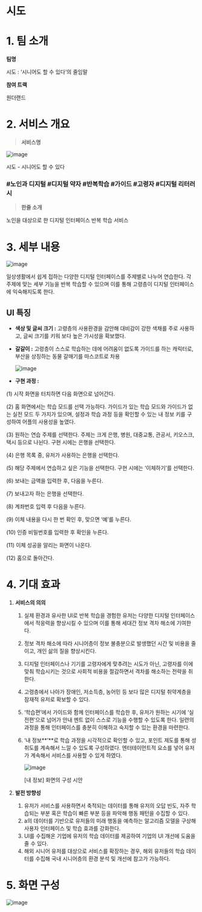 # 시도
>

# 1. 팀 소개



**팀명**

시도 : ‘시니어도 할 수 있다’의 줄임말

**참여 트랙**

원더랜드

# 2. 서비스 개요



> **서비스명**
> 

![image](https://github.com/Jiin98/Senior-can-do-it/assets/121376065/3d7c4326-adc4-4fc2-be79-2a219fcdce88)


시도 - 시니어도 할 수 있다

### #노인과 디지털 #디지털 약자 #반복학습 #가이드 #고령자 #디지털 리터러시



> **한줄 소개**
> 

노인을 대상으로 한 디지털 인터페이스 반복 학습 서비스



# 3. 세부 내용



![image](https://github.com/Jiin98/Senior-can-do-it/assets/121376065/60658ed7-dea9-4055-8e9a-d3b5857f9760)


일상생활에서 쉽게 접하는 다양한 디지털 인터페이스를 주제별로 나누어 연습한다. 각 주제에 맞는 세부 기능을 반복 학습할 수 있으며 이를 통해 고령층이 디지털 인터페이스에 익숙해지도록 한다.

## **UI 특징**

- **색상 및 글씨 크기 :** 고령층의 사용환경을 감안해 대비감이 강한 색채를 주로 사용하고, 글씨 크기를 키워 보다 높은 가시성을 확보했다.
    

    
- **갈갈이 :** 고령층이 스스로 학습하는 데에 어려움이 없도록 가이드를 하는 캐릭터로, 부산을 상징하는 동물 갈매기를 마스코트로 차용
    
    ![image](https://github.com/Jiin98/Senior-can-do-it/assets/121376065/74b92773-6adb-4b7c-8976-a9a351296a63)


- **구현 과정 :**

(1) 시작 화면을 터치하면 다음 화면으로 넘어간다.

(2) 홈 화면에서는 학습 모드를 선택 가능하다. 가이드가 있는 학습 모드와 가이드가 없는 실전 모드 두 가지가 있으며, 설정과 학습 과정 등을 확인할 수 있는 내 정보 키를 구성하여 어플의 사용성을 높였다.

(3) 원하는 연습 주제를 선택한다. 주제는 크게 은행, 병원, 대중교통, 관공서, 키오스크, 택시 등으로 나뉜다. 구현 시에는 은행을 선택한다.

(4) 은행 목록 중, 유저가 사용하는 은행을 선택한다.

(5) 해당 주제에서 연습하고 싶은 기능을 선택한다. 구현 시에는 ‘이체하기’를 선택한다.

(6) 보내는 금액을 입력한 후, 다음을 누른다.

(7) 보내고자 하는 은행을 선택한다.

(8) 계좌번호 입력 후 다음을 누른다.

(9) 이체 내용을 다시 한 번 확인 후, 맞으면 ‘예’를 누른다.

(10) 인증 비밀번호를 입력한 후 확인을 누른다.

(11) 이체 성공을 알리는 화면이 나온다.

(12) 홈으로 돌아간다.

# 4. 기대 효과



1. **서비스의 의의**
    1. 실제 환경과 유사한 UI로 반복 학습을 경험한 유저는 다양한 디지털 인터페이스에서 적응력을 향상시킬 수 있으며 이를 통해 세대간 정보 격차 해소에 기여한다.
    2. 정보 격차 해소에 따라 시니어층이 정보 불충분으로 발생했던 시간 및 비용을 줄이고, 개인 삶의 질을 향상시킨다.
    3. 디지털 인터페이스나 기기를 고령자에게 맞추려는 시도가 아닌, 고령자를 이에 맞춰 학습시키는 것으로  사회적 비용을 절감하면서 격차를 해소하는 전략을 취한다.
    4. 고령층에서 나아가  장애인, 저소득층, 농어민 등 보다 많은 디지털 취약계층을 잠재적 유저로 확보할 수 있다.
    5. ‘학습편’에서 가이드와 함께 인터페이스를 학습한 후, 유저가 원하는 시기에 ‘실전편’으로 넘어가 안내 멘트 없이 스스로 기능을 수행할 수 있도록 한다. 일련의 과정을 통해 인터페이스를 충분히 이해하고 숙지할 수 있는 환경을 마련한다.
    6. ‘내 정보**’**로 학습 과정을 시각적으로 확인할 수 있고,  포인트 제도를 통해 성취도를 계속해서 느낄 수 있도록 구성하였다. 엔터테이먼트적 요소를 넣어 유저가 계속해서 서비스를 사용할 수 있게 하였다.
        
        ![image](https://github.com/Jiin98/Senior-can-do-it/assets/121376065/1c919a41-9941-40a0-9f3c-ddbcccf07125)

        
        [내 정보] 화면의 구성 시안
        
2. **발전 방향성**
    1. 유저가 서비스를 사용하면서 축적되는 데이터를 통해 유저의 오답 빈도, 자주 학습되는 부분 혹은 학습이 빠른 부분 등을 파악해 행동 패턴을 수집할 수 있다. 
    2. a의 데이터를 기반으로 유저들의 미래 행동을 예측하는 알고리즘 모델을 구상해 사용자 인터페이스 및 학습 효과를 강화한다. 
    3. UI를 수집해온 기업에 유저의 학습 데이터를 제공하여 기업의 UI 개선에 도움을 줄 수 있다.
    4. 해외 시니어 유저를 대상으로 서비스를 확장하는 경우, 해외 유저들의 학습 데이터를 수집해 국내 시니어층의 환경 분석 및 개선에 참고가 가능하다.

# 5. 화면 구성



![image](https://github.com/Jiin98/Senior-can-do-it/assets/121376065/b4467edc-14b7-4637-9030-812ca2d95d85)

